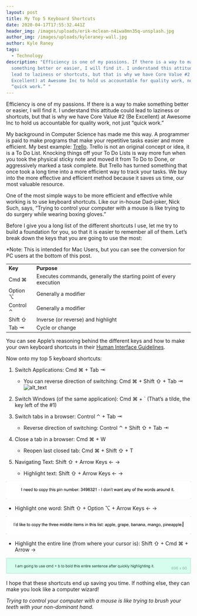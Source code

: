 ```yaml
---
layout: post
title: My Top 5 Keyboard Shortcuts
date: 2020-04-17T17:55:32.441Z
header_img: /images/uploads/erik-mclean-n4iwa8mn35q-unsplash.jpg
author_img: /images/uploads/kyleraney-wall.jpg
author: Kyle Raney
tags:
  - Technology
description: "Efficiency is one of my passions. If there is a way to make
  something better or easier, I will find it. I understand this attitude could
  lead to laziness or shortcuts, but that is why we have Core Value #2 (Be
  Excellent) at Awesome Inc to hold us accountable for quality work, not just
  “quick work.” "
---
```

Efficiency is one of my passions. If there is a way to make something better or easier, I will find it. I understand this attitude could lead to laziness or shortcuts, but that is why we have Core Value #2 (Be Excellent) at Awesome Inc to hold us accountable for quality work, not just “quick work.” 

My background in Computer Science has made me this way. A programmer is paid to make programs that make your repetitive tasks easier and more efficient. My best example: [Trello](https://trello.com/). Trello is not an original concept or idea, it is a To Do List. Knocking things off your To Do Lists is way more fun when you took the physical sticky note and moved it from To Do to Done, or aggressively marked a task complete. But Trello has turned something that once took a long time into a more efficient way to track your tasks. We buy into the more effective and efficient method because it saves us time, our most valuable resource. 

One of the most simple ways to be more efficient and effective while working is to use keyboard shortcuts. Like our in-house Dad-joker, Nick Such, says, “Trying to control your computer with a mouse is like trying to do surgery while wearing boxing gloves.” 

Before I give you a long list of the different shortcuts I use, let me try to build a foundation for you, so that it is easier to remember all of them. Let’s break down the keys that you are going to use the most:

\*Note: This is intended for Mac Users, but you can see the conversion for PC users at the bottom of this post.

<table>
  <tr>
   <td><strong>Key</strong>
   </td>
   <td><strong>Purpose</strong>
   </td>
  </tr>
  <tr>
   <td>Cmd ⌘
   </td>
   <td>Executes commands, generally the starting point of every execution
   </td>
  </tr>
  <tr>
   <td>Option ⌥
   </td>
   <td>Generally a modifier
   </td>
  </tr>
  <tr>
   <td>Control ⌃
   </td>
   <td>Generally a modifier
   </td>
  </tr>
  <tr>
   <td>Shift ⇧
   </td>
   <td>Inverse (or reverse) and highlight
   </td>
  </tr>
  <tr>
   <td>Tab ⇥
   </td>
   <td>Cycle or change
   </td>
  </tr>
</table>

You can see Apple’s reasoning behind the different keys and how to make your own keyboard shortcuts in their [Human Interface Guidelines](https://developer.apple.com/design/human-interface-guidelines/macos/user-interaction/keyboard/). 

Now onto my top 5 keyboard shortcuts:

1. Switch Applications: Cmd ⌘ + Tab ⇥
   * You can reverse direction of switching: Cmd ⌘ + Shift ⇧ + Tab ⇥
![alt_text](/images/uploads/switch-applications.gif "image_tooltip")


2. Switch Windows (of the same application): Cmd ⌘ + ` (That’s a tilde, the key left of the #1)
3. Switch tabs in a browser: Control ⌃ + Tab ⇥

   * Reverse direction of switching:  Control ⌃ + Shift ⇧ + Tab ⇥
4. Close a tab in a browser: Cmd ⌘ + W

   * Reopen last closed tab: Cmd ⌘ + Shift ⇧ + T
5. Navigating Text:  Shift ⇧ + Arrow Keys ← →

   * Highlight text: Shift ⇧ + Arrow Keys ← →

![single highlight](/images/uploads/single-highlight.gif "Highlight single characters")

   * Highlight one word: Shift ⇧ + Option ⌥ + Arrow Keys ← →

![word highlight](/images/uploads/multiple-highlight.gif "Highlight multiple words")

   * Highlight the entire line (from where your cursor is): Shift ⇧ + Cmd ⌘ + Arrow →


![line highlight](/images/uploads/line-highlight.gif "Highlight an entire line")

I hope that these shortcuts end up saving you time. If nothing else, they can make you look like a computer wizard! 

*Trying to control your computer with a mouse is like trying to brush your teeth with your non-dominant hand.*